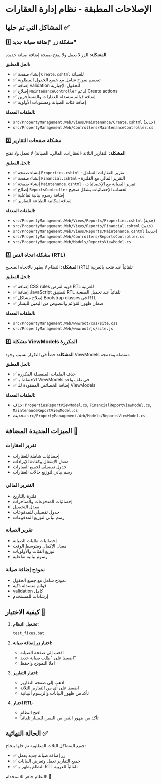 # الإصلاحات المطبقة - نظام إدارة العقارات

## المشاكل التي تم حلها ✅

### 1️⃣ مشكلة زر "إضافة صيانة جديد"
**المشكلة:** الزر لا يعمل ولا يفتح صفحة إضافة صيانة جديدة

**الحل المطبق:**
- ✅ إنشاء صفحة `Create.cshtml` للصيانة
- ✅ تصميم نموذج شامل مع جميع الحقول المطلوبة
- ✅ إضافة validation للحقول الإجبارية
- ✅ إصلاح `MaintenanceController` لدعم Create actions
- ✅ إضافة قوائم منسدلة للعقارات والمستأجرين
- ✅ إضافة فئات الصيانة ومستويات الأولوية

**الملفات المعدلة:**
- `src/PropertyManagement.Web/Views/Maintenance/Create.cshtml` (جديد)
- `src/PropertyManagement.Web/Controllers/MaintenanceController.cs`

### 2️⃣ مشكلة صفحات التقارير
**المشكلة:** التقارير الثلاثة (العقارات، المالي، الصيانة) لا تعمل ولا تفتح

**الحل المطبق:**
- ✅ إنشاء صفحة `Properties.cshtml` - تقرير العقارات الشامل
- ✅ إنشاء صفحة `Financial.cshtml` - التقرير المالي مع الفلترة
- ✅ إنشاء صفحة `Maintenance.cshtml` - تقرير الصيانة مع الإحصائيات
- ✅ إصلاح `ReportsController` لحساب الإحصائيات بشكل صحيح
- ✅ إضافة رسوم بيانية تفاعلية
- ✅ إضافة إمكانية الطباعة للتقارير

**الملفات المعدلة:**
- `src/PropertyManagement.Web/Views/Reports/Properties.cshtml` (جديد)
- `src/PropertyManagement.Web/Views/Reports/Financial.cshtml` (جديد)
- `src/PropertyManagement.Web/Views/Reports/Maintenance.cshtml` (جديد)
- `src/PropertyManagement.Web/Controllers/ReportsController.cs`
- `src/PropertyManagement.Web/Models/ReportsViewModel.cs`

### 3️⃣ مشكلة اتجاه النص (RTL)
**المشكلة:** النظام لا يظهر بالاتجاه الصحيح (RTL) تلقائياً عند فتحه بالعربية

**الحل المطبق:**
- ✅ إضافة CSS rules قوية لفرض RTL للعربية
- ✅ إضافة JavaScript لتطبيق RTL تلقائياً عند تحميل الصفحة
- ✅ إصلاح مشاكل Bootstrap classes في RTL
- ✅ ضمان ظهور القوائم والنصوص من اليمين لليسار

**الملفات المعدلة:**
- `src/PropertyManagement.Web/wwwroot/css/site.css`
- `src/PropertyManagement.Web/wwwroot/js/site.js`

### 4️⃣ مشكلة ViewModels المكررة
**المشكلة:** خطأ في التكرار بسبب وجود ViewModels منفصلة ومدمجة

**الحل المطبق:**
- ✅ حذف الملفات المنفصلة المكررة
- ✅ الاحتفاظ بـ ViewModels في ملف واحد
- ✅ إضافة الخصائص المفقودة للـ ViewModels

**الملفات المعدلة:**
- حذف: `PropertiesReportViewModel.cs`, `FinancialReportViewModel.cs`, `MaintenanceReportViewModel.cs`
- تحديث: `src/PropertyManagement.Web/Models/ReportsViewModel.cs`

## الميزات الجديدة المضافة 🎯

### تقرير العقارات
- إحصائيات شاملة للعقارات
- معدل الإشغال وكفاءة الإيرادات
- جدول تفصيلي لجميع العقارات
- رسم بياني لتوزيع حالات العقارات

### التقرير المالي
- فلترة بالتاريخ
- إحصائيات المدفوعات والمتأخرات
- معدل التحصيل
- جدول تفصيلي للمدفوعات
- رسم بياني لتوزيع المدفوعات

### تقرير الصيانة
- إحصائيات طلبات الصيانة
- معدل الإكمال ومتوسط الوقت
- توزيع الفئات والأولويات
- رسوم بيانية تفاعلية

### نموذج إضافة صيانة
- نموذج شامل مع جميع الحقول
- قوائم منسدلة ذكية
- validation كامل
- إرشادات للمستخدم

## كيفية الاختبار 🧪

1. **تشغيل النظام:**
   ```bash
   test_fixes.bat
   ```

2. **اختبار زر إضافة صيانة:**
   - اذهب إلى صفحة الصيانة
   - اضغط على "طلب صيانة جديد"
   - املأ النموذج واحفظ

3. **اختبار التقارير:**
   - اذهب إلى صفحة التقارير
   - اضغط على أي من التقارير الثلاثة
   - تأكد من ظهور البيانات والرسوم البيانية

4. **اختبار RTL:**
   - افتح النظام
   - تأكد من ظهور النص من اليمين لليسار تلقائياً

## الحالة النهائية ✅

جميع المشاكل الثلاث المطلوبة تم حلها بنجاح:
- ✅ زر إضافة صيانة جديد يعمل
- ✅ جميع التقارير تعمل وتعرض البيانات
- ✅ النظام يظهر بـ RTL تلقائياً للعربية

النظام جاهز للاستخدام! 🎉
